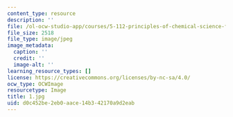 ```yaml
---
content_type: resource
description: ''
file: /ol-ocw-studio-app/courses/5-112-principles-of-chemical-science-fall-2005/d0c452be2eb0aace14b342170a9d2eab_1.jpg
file_size: 2518
file_type: image/jpeg
image_metadata:
  caption: ''
  credit: ''
  image-alt: ''
learning_resource_types: []
license: https://creativecommons.org/licenses/by-nc-sa/4.0/
ocw_type: OCWImage
resourcetype: Image
title: 1.jpg
uid: d0c452be-2eb0-aace-14b3-42170a9d2eab
---
```

